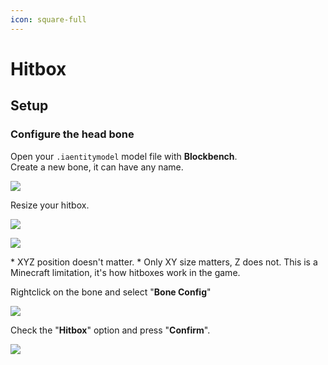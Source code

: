 ```yaml
---
icon: square-full
---
```


# Hitbox

## Setup

### Configure the head bone

Open your `.iaentitymodel` model file with **Blockbench**.\
Create a new bone, it can have any name.

![](<../../../.gitbook/assets/image (172).png>)

Resize your hitbox.



![](<../../../.gitbook/assets/image (206).png>)

![](<../../../.gitbook/assets/image (61).png>)


<Warning>
* XYZ position doesn't matter.
* Only XY size matters, Z does not. This is a Minecraft limitation, it's how hitboxes work in the game.
</Warning>


Rightclick on the bone and select "**Bone Config**"

![](<../../../.gitbook/assets/image (150).png>)

Check the "**Hitbox**" option and press "**Confirm**".

![](<../../../.gitbook/assets/image (154).png>)

